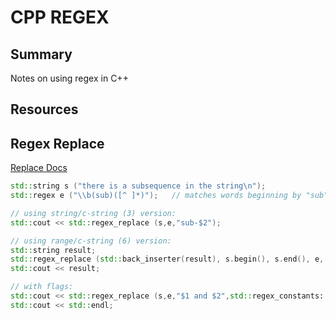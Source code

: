 # CPP REGEX

## Summary

Notes on using regex in C++

## Resources

## Regex Replace

[Replace Docs](http://www.cplusplus.com/reference/regex/regex_replace/)

```cpp
std::string s ("there is a subsequence in the string\n");
std::regex e ("\\b(sub)([^ ]*)");   // matches words beginning by "sub"

// using string/c-string (3) version:
std::cout << std::regex_replace (s,e,"sub-$2");

// using range/c-string (6) version:
std::string result;
std::regex_replace (std::back_inserter(result), s.begin(), s.end(), e, "$2");
std::cout << result;

// with flags:
std::cout << std::regex_replace (s,e,"$1 and $2",std::regex_constants::format_no_copy);
std::cout << std::endl;
```
